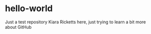# hello-world
Just a test repository
Kiara Ricketts here, just trying to learn a bit more about GitHub
